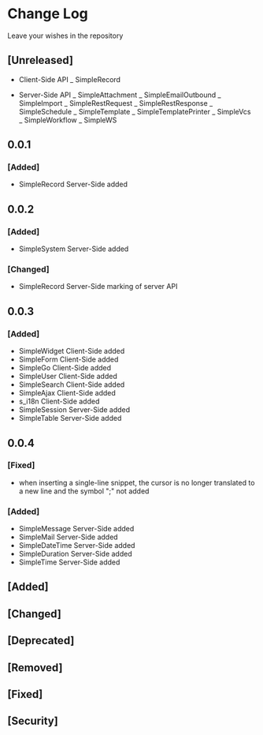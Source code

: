 # Change Log

Leave your wishes in the repository

## [Unreleased]

- Client-Side API
  _ SimpleRecord

- Server-Side API
  _ SimpleAttachment
  _ SimpleEmailOutbound
  _ SimpleImport
  _ SimpleRestRequest
  _ SimpleRestResponse
  _ SimpleSchedule
  _ SimpleTemplate
  _ SimpleTemplatePrinter
  _ SimpleVcs
  _ SimpleWorkflow
  _ SimpleWS



## 0.0.1
### [Added]
 - SimpleRecord Server-Side added

## 0.0.2
### [Added]
 - SimpleSystem Server-Side added

### [Changed]
 - SimpleRecord Server-Side marking of server API

## 0.0.3
### [Added]
 - SimpleWidget Client-Side added
 - SimpleForm Client-Side added
 - SimpleGo Client-Side added
 - SimpleUser Client-Side added
 - SimpleSearch Client-Side added
 - SimpleAjax Client-Side added
 - s_i18n Client-Side added
 - SimpleSession Server-Side added
 - SimpleTable Server-Side added

## 0.0.4
### [Fixed]
 - when inserting a single-line snippet, the cursor is no longer translated to a new line and the symbol ";" not added

### [Added]
 - SimpleMessage Server-Side added
 - SimpleMail Server-Side added
 - SimpleDateTime Server-Side added
 - SimpleDuration Server-Side added
 - SimpleTime Server-Side added


## [Added]
## [Changed]
## [Deprecated]
## [Removed]
## [Fixed]
## [Security]
